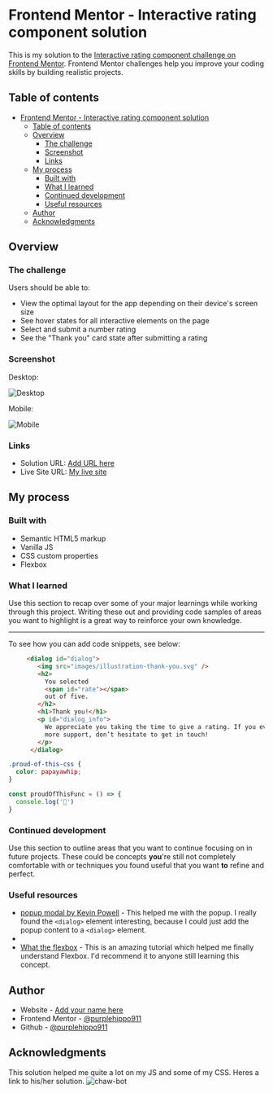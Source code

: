# Frontend Mentor - Interactive rating component solution

This is my solution to the [Interactive rating component challenge on Frontend Mentor](https://www.frontendmentor.io/challenges/interactive-rating-component-koxpeBUmI). Frontend Mentor challenges help you improve your coding skills by building realistic projects. 

## Table of contents

- [Frontend Mentor - Interactive rating component solution](#frontend-mentor---interactive-rating-component-solution)
  - [Table of contents](#table-of-contents)
  - [Overview](#overview)
    - [The challenge](#the-challenge)
    - [Screenshot](#screenshot)
    - [Links](#links)
  - [My process](#my-process)
    - [Built with](#built-with)
    - [What I learned](#what-i-learned)
    - [Continued development](#continued-development)
    - [Useful resources](#useful-resources)
  - [Author](#author)
  - [Acknowledgments](#acknowledgments)

## Overview

### The challenge

Users should be able to:

- View the optimal layout for the app depending on their device's screen size
- See hover states for all interactive elements on the page
- Select and submit a number rating
- See the "Thank you" card state after submitting a rating

### Screenshot
Desktop:

![Desktop](.design/screenshot.jpg)

Mobile:

![Mobile](.design/screenshot.jpg)



### Links

- Solution URL: [Add  URL here](https://your-solution-url.com)
- Live Site URL: [My live site](https://github.com/purplehippo911/interactiveRating)

## My process

### Built with

- Semantic HTML5 markup
- Vanilla JS
- CSS custom properties
- Flexbox

### What I learned

Use this section to recap over some of your major learnings while working through this project. Writing these out and providing code samples of areas you want to highlight is a great way to reinforce your own knowledge.
****
To see how you can add code snippets, see below:

```html
     <dialog id="dialog">
        <img src="images/illustration-thank-you.svg" />
        <h2>
          You selected
          <span id="rate"></span>
          out of five.
        </h2>
        <h1>Thank you!</h1>
        <p id="dialog_info">
          We appreciate you taking the time to give a rating. If you ever need
          more support, don’t hesitate to get in touch!
        </p>
      </dialog>
```

```css
.proud-of-this-css {
  color: papayawhip;
}
```
```js
const proudOfThisFunc = () => {
  console.log('🎉')
}
```

### Continued development

Use this section to outline areas that you want to continue focusing on in future projects. These could be concepts **you**'re still not completely comfortable with or techniques you found useful that you want **to** refine and perfect.


### Useful resources

- [popup modal by Kevin Powell](https://www.youtube.com/watch?v=TAB_v6yBXIE&t=436s&ab_channel=KevinPowell) - This helped me with the popup. I really found the `<dialog>` element interesting, because I could just add the popup content to a `<dialog>` element.
- 
- [ What the flexbox](https://www.flexbox.io) - This is an amazing tutorial which helped me finally understand Flexbox. I'd recommend it to anyone still learning this concept.

## Author

- Website - [Add your name here](https://www.your-site.com)
- Frontend Mentor - [@purplehippo911](https://www.frontendmentor.io/profile/purplehippo911)
- Github - [@purplehippo911](https://www.github.com/purplehippo911)


## Acknowledgments

This solution helped me quite a lot on my JS and some of my CSS. Heres a link to his/her solution. ![chaw-bot](https://github.com/chaw-bot/interactive-rating-component)



